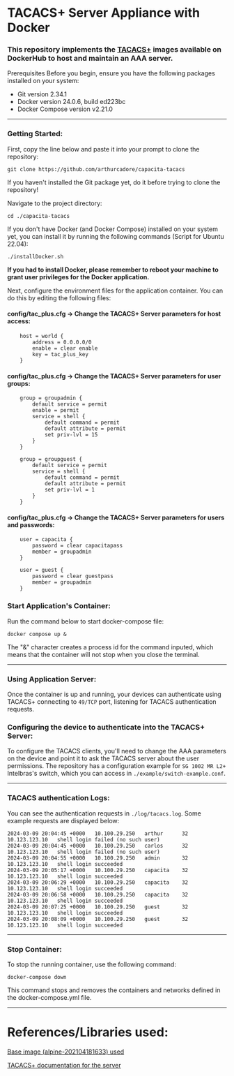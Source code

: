 # TACACS+ Server Appliance with Docker

### This repository implements the [TACACS+](https://hub.docker.com/r/lfkeitel/tacacs_plus) images available on DockerHub to host and maintain an AAA server.

Prerequisites
Before you begin, ensure you have the following packages installed on your system:

- Git version 2.34.1
- Docker version 24.0.6, build ed223bc
- Docker Compose version v2.21.0

---

### Getting Started:

First, copy the line below and paste it into your prompt to clone the repository:

```
git clone https://github.com/arthurcadore/capacita-tacacs
```
If you haven't installed the Git package yet, do it before trying to clone the repository!

Navigate to the project directory:

```
cd ./capacita-tacacs
```

If you don't have Docker (and Docker Compose) installed on your system yet, you can install it by running the following commands (Script for Ubuntu 22.04):

```
./installDocker.sh
```

**If you had to install Docker, please remember to reboot your machine to grant user privileges for the Docker application.** 

Next, configure the environment files for the application container. You can do this by editing the following files:

#### config/tac_plus.cfg -> Change the TACACS+ Server parameters for host access:

```
    host = world {
        address = 0.0.0.0/0
        enable = clear enable
        key = tac_plus_key
    }
```

#### config/tac_plus.cfg -> Change the TACACS+ Server parameters for user groups:
```
    group = groupadmin {
        default service = permit
        enable = permit
        service = shell {
            default command = permit
            default attribute = permit
            set priv-lvl = 15
        }
    }

    group = groupguest {
        default service = permit
        service = shell {
            default command = permit
            default attribute = permit
            set priv-lvl = 1
        }
    }

```

#### config/tac_plus.cfg -> Change the TACACS+ Server parameters for users and passwords:
```
    user = capacita {
        password = clear capacitapass
        member = groupadmin
    }

    user = guest {
        password = clear guestpass
        member = groupadmin
    }
```

### Start Application's Container: 
Run the command below to start docker-compose file: 

```
docker compose up & 
```
The "&" character creates a process id for the command inputed, which means that the container will not stop when you close the terminal. 

---

### Using Application Server:

Once the container is up and running, your devices can authenticate using TACACS+ connecting to `49/TCP` port, listening for TACACS authentication requests. 

### Configuring the device to authenticate into the TACACS+ Server: 

To configure the TACACS clients, you'll need to change the AAA parameters on the device and point it to ask the TACACS server about the user permissions. The repository has a configuration example for `SG 1002 MR L2+` Intelbras's switch, which you can access in `./example/switch-example.conf`. 

--- 

### TACACS authentication Logs:

You can see the authentication requests in `./log/tacacs.log`. Some example requests are displayed below:

```
2024-03-09 20:04:45 +0000	10.100.29.250	arthur	    32	10.123.123.10	shell login failed (no such user)
2024-03-09 20:04:45 +0000	10.100.29.250	carlos	    32	10.123.123.10	shell login failed (no such user)
2024-03-09 20:04:55 +0000	10.100.29.250	admin	    32	10.123.123.10	shell login succeeded
2024-03-09 20:05:17 +0000	10.100.29.250	capacita	32	10.123.123.10	shell login succeeded
2024-03-09 20:06:29 +0000	10.100.29.250	capacita	32	10.123.123.10	shell login succeeded
2024-03-09 20:06:58 +0000	10.100.29.250	capacita	32	10.123.123.10	shell login succeeded
2024-03-09 20:07:25 +0000	10.100.29.250	guest	    32	10.123.123.10	shell login succeeded
2024-03-09 20:08:09 +0000	10.100.29.250	guest	    32	10.123.123.10	shell login succeeded
```

--- 
### Stop Container: 
To stop the running container, use the following command:

```
docker-compose down
```

This command stops and removes the containers and networks defined in the docker-compose.yml file.

--- 

# References/Libraries used: 

[Base image (alpine-202104181633) used](https://hub.docker.com/r/lfkeitel/tacacs_plus)

[TACACS+ documentation for the server](http://www.pro-bono-publico.de/projects/unpacked/doc/tac_plus.pdf)